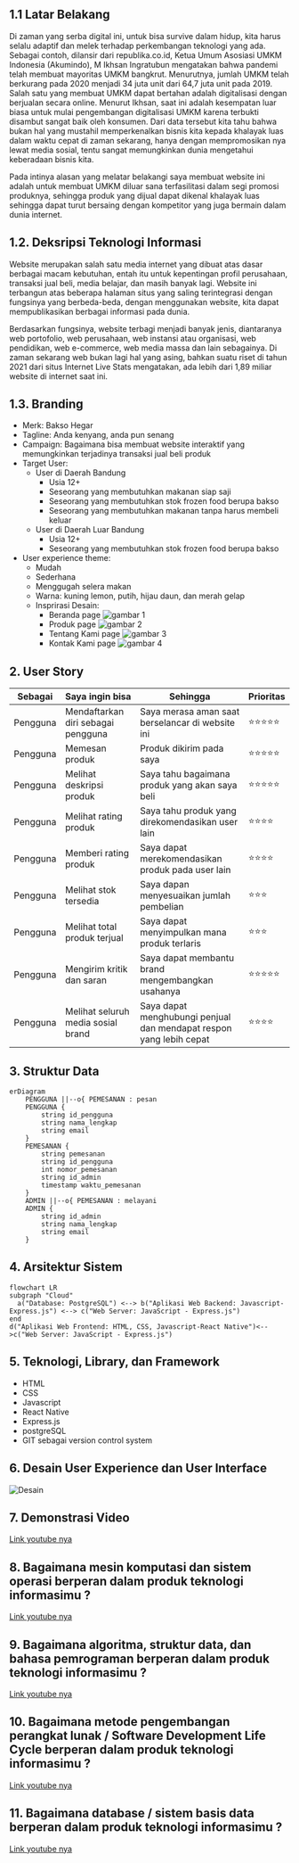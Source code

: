 ## 1.1 Latar Belakang

Di zaman yang serba digital ini, untuk bisa survive dalam hidup, kita harus selalu adaptif dan melek terhadap perkembangan teknologi yang ada. Sebagai contoh, dilansir dari republika.co.id, Ketua Umum Asosiasi UMKM Indonesia (Akumindo), M Ikhsan Ingratubun mengatakan bahwa pandemi telah membuat mayoritas UMKM bangkrut. Menurutnya, jumlah UMKM telah berkurang pada 2020 menjadi 34 juta unit dari 64,7 juta unit pada 2019. Salah satu yang membuat UMKM dapat bertahan adalah digitalisasi dengan berjualan secara online. Menurut Ikhsan, saat ini adalah kesempatan luar biasa untuk mulai pengembangan digitalisasi UMKM karena terbukti disambut sangat baik oleh konsumen. Dari data tersebut kita tahu bahwa bukan hal yang mustahil memperkenalkan bisnis kita kepada khalayak luas dalam waktu cepat di zaman sekarang, hanya dengan mempromosikan nya lewat media sosial, tentu sangat memungkinkan dunia mengetahui keberadaan bisnis kita.

Pada intinya alasan yang melatar belakangi saya membuat website ini adalah untuk membuat UMKM diluar sana terfasilitasi dalam segi promosi produknya, sehingga produk yang dijual dapat dikenal khalayak luas sehingga dapat turut bersaing dengan kompetitor yang juga bermain dalam dunia internet.

## 1.2. Deksripsi Teknologi Informasi

Website merupakan salah satu media internet yang dibuat atas dasar berbagai macam kebutuhan, entah itu untuk kepentingan profil perusahaan, transaksi jual beli, media belajar, dan masih banyak lagi. Website ini terbangun atas beberapa halaman situs yang saling terintegrasi dengan fungsinya yang berbeda-beda, dengan menggunakan website, kita dapat mempublikasikan berbagai informasi pada dunia.

Berdasarkan fungsinya, website terbagi menjadi banyak jenis, diantaranya web portofolio, web perusahaan, web instansi atau organisasi, web pendidikan, web e-commerce, web media massa dan lain sebagainya. Di zaman sekarang web bukan lagi hal yang asing, bahkan suatu riset di tahun 2021 dari situs Internet Live Stats mengatakan, ada lebih dari 1,89 miliar website di internet saat ini.

## 1.3. Branding

- Merk: Bakso Hegar
- Tagline: Anda kenyang, anda pun senang
- Campaign: Bagaimana bisa membuat website interaktif yang memungkinkan terjadinya transaksi jual beli produk
- Target User:
  - User di Daerah Bandung
    - Usia 12+
    - Seseorang yang membutuhkan makanan siap saji
    - Seseorang yang membutuhkan stok frozen food berupa bakso
    - Seseorang yang membutuhkan makanan tanpa harus membeli keluar
  - User di Daerah Luar Bandung
    - Usia 12+
    - Seseorang yang membutuhkan stok frozen food berupa bakso
- User experience theme:
  - Mudah
  - Sederhana
  - Menggugah selera makan
  - Warna: kuning lemon, putih, hijau daun, dan merah gelap
  - Insprirasi Desain:
    - Beranda page
      ![gambar 1](https://github.com/madda123/webbasohegar/blob/main/gambar%20untuk%20md/gambar%201.png)
    - Produk page
      ![gambar 2](https://github.com/madda123/webbasohegar/blob/main/gambar%20untuk%20md/gambar%202.png)
    - Tentang Kami page
      ![gambar 3](https://github.com/madda123/webbasohegar/blob/main/gambar%20untuk%20md/gambar%203.png)
    - Kontak Kami page
      ![gambar 4](https://github.com/madda123/webbasohegar/blob/main/gambar%20untuk%20md/gambar%204.png)

## 2. User Story

| Sebagai  | Saya ingin bisa                    | Sehingga                                                            | Prioritas  |
| -------- | ---------------------------------- | ------------------------------------------------------------------- | ---------- |
| Pengguna | Mendaftarkan diri sebagai pengguna | Saya merasa aman saat berselancar di website ini | ⭐⭐⭐⭐⭐  |
| Pengguna | Memesan produk                     | Produk dikirim pada saya                                            | ⭐⭐⭐⭐⭐ |
| Pengguna | Melihat deskripsi produk           | Saya tahu bagaimana produk yang akan saya beli                      | ⭐⭐⭐⭐⭐ |
| Pengguna | Melihat rating produk              | Saya tahu produk yang direkomendasikan user lain                    | ⭐⭐⭐⭐   |
| Pengguna | Memberi rating produk | Saya dapat merekomendasikan produk pada user lain | ⭐⭐⭐⭐   |
| Pengguna | Melihat stok tersedia | Saya dapan menyesuaikan jumlah pembelian | ⭐⭐⭐   |
| Pengguna | Melihat total produk terjual | Saya dapat menyimpulkan mana produk terlaris | ⭐⭐⭐   |
| Pengguna | Mengirim kritik dan saran          | Saya dapat membantu brand mengembangkan usahanya                    | ⭐⭐⭐⭐⭐ |
| Pengguna | Melihat seluruh media sosial brand | Saya dapat menghubungi penjual dan mendapat respon yang lebih cepat | ⭐⭐⭐⭐   |


## 3. Struktur Data

```mermaid
erDiagram
    PENGGUNA ||--o{ PEMESANAN : pesan
    PENGGUNA {
        string id_pengguna
        string nama_lengkap
        string email
    }
    PEMESANAN {
        string pemesanan
        string id_pengguna
        int nomor_pemesanan
        string id_admin
        timestamp waktu_pemesanan
    }
    ADMIN ||--o{ PEMESANAN : melayani
    ADMIN {
        string id_admin
        string nama_lengkap
        string email
    }
```

## 4. Arsitektur Sistem

```mermaid
flowchart LR
subgraph "Cloud"
  a("Database: PostgreSQL") <--> b("Aplikasi Web Backend: Javascript-Express.js") <--> c("Web Server: JavaScript - Express.js")
end
d("Aplikasi Web Frontend: HTML, CSS, Javascript-React Native")<-->c("Web Server: JavaScript - Express.js")
```

## 5. Teknologi, Library, dan Framework

- HTML
- CSS
- Javascript
- React Native
- Express.js
- postgreSQL
- GIT sebagai version control system


## 6. Desain User Experience dan User Interface

![Desain](https://github.com/madda123/webbasohegar/blob/main/gambar%20untuk%20md/Desain%20Web.jpg)

## 7. Demonstrasi Video

[Link youtube nya](https://youtu.be/C3jp7qKwIys)

## 8. Bagaimana mesin komputasi dan sistem operasi berperan dalam produk teknologi informasimu ?

[Link youtube nya](https://youtu.be/C3jp7qKwIys)

## 9. Bagaimana algoritma, struktur data, dan bahasa pemrograman berperan dalam produk teknologi informasimu ?

[Link youtube nya](https://youtu.be/C3jp7qKwIys)

## 10. Bagaimana metode pengembangan perangkat lunak / Software Development Life Cycle berperan dalam produk teknologi informasimu ?

[Link youtube nya](https://youtu.be/C3jp7qKwIys)

## 11. Bagaimana database / sistem basis data berperan dalam produk teknologi informasimu ?

[Link youtube nya](https://youtu.be/C3jp7qKwIys)
